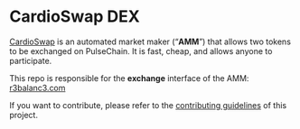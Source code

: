 # CardioSwap DEX

[CardioSwap](https://r3balanc3.com/) is an automated market maker (“**AMM**”) that allows two tokens to be exchanged on PulseChain. It is fast, cheap, and allows anyone to participate.

This repo is responsible for the **exchange** interface of the AMM: [r3balanc3.com](https://r3balanc3.com/)

If you want to contribute, please refer to the [contributing guidelines](./CONTRIBUTING.md) of this project.
